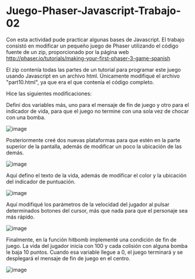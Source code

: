 # Juego-Phaser-Javascript-Trabajo-02

Con esta actividad pude practicar algunas bases de Javascript. 
El trabajo consistó en modificar un pequeño juego de Phaser utilizando el código fuente de un zip, proporcionado por la página web http://phaser.io/tutorials/making-your-first-phaser-3-game-spanish

El zip contenía todas las partes de un tutorial para programar este juego usando Javascript en un archivo html. 
Únicamente modifiqué el archivo "part10.html", ya que era el que contenía el código completo. 

Hice las siguientes modificaciones: 

Definí dos variables más, uno para el mensaje de fin de juego y otro para el indicador de vida, para que el juego no termine con una sola vez de chocar con una bomba.

![image](https://user-images.githubusercontent.com/97979648/153528472-3009e818-5c88-47b6-8f35-c43f8ac75828.png)

Posteriormente creé dos nuevas plataformas para que estén en la parte superior de la pantalla, además de modificar un poco la ubicación de las demás.

![image](https://user-images.githubusercontent.com/97979648/153528887-7ffe0733-5c34-4f4c-b521-9e0423331cf0.png)

Aquí defino el texto de la vida, además de modificar el color y la ubicación del indicador de puntuación. 

![image](https://user-images.githubusercontent.com/97979648/153529115-f9cf6387-7c27-43c4-9549-dadfa6a3f420.png)

Aquí modifiqué los parámetros de la velocidad del jugador al pulsar determinados botones del cursor, más que nada para que el personaje sea más rápido.

![image](https://user-images.githubusercontent.com/97979648/153529236-263a70c0-fb3c-438d-a7a9-a7006cf72a7e.png)

Finalmente, en la función hitbomb implementé una condición de fin de juego. La vida del jugador inicia con 100 y cada colisión con alguna bomba le baja 10 puntos. Cuando esa variable llegue a 0, el juego terminará y se desplegará el mensaje de fin de juego en el centro.

![image](https://user-images.githubusercontent.com/97979648/153529436-def13656-48d8-49ed-916b-03b1a92263a9.png)



